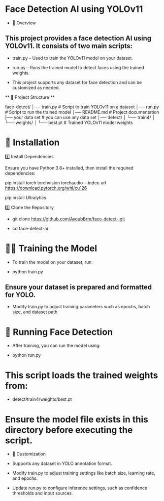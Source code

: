 # Face Detection AI using YOLOv11

* 📌 Overview

## This project provides a face detection AI using YOLOv11. It consists of two main scripts:

* train.py – Used to train the YOLOv11 model on your dataset.

* run.py – Runs the trained model to detect faces using the trained weights.

* This project supports any dataset for face detection and can be customized as needed.

** 📂 Project Structure **

face-detect/
│── train.py        # Script to train YOLOv11 on a dataset
│── run.py          # Script to run the trained model
│── README.md       # Project documentation
|── your data set   # you can use any data set
│── detect/
│   └── train4/
│       └── weights/
│           └── best.pt  # Trained YOLOv11 model weights

# 🚀 Installation

1️⃣ Install Dependencies

Ensure you have Python 3.8+ installed, then install the required dependencies:

pip install torch torchvision torchaudio --index-url https://download.pytorch.org/whl/cu126

pip install Ultralytics

2️⃣ Clone the Repository

* git clone https://github.com/AyoubBrm/face-detect-.git

* cd face-detect-ai

# 🏋️‍♂️ Training the Model

* To train the model on your dataset, run:

* python train.py

## Ensure your dataset is prepared and formatted for YOLO.

* Modify train.py to adjust training parameters such as epochs, batch size, and dataset path.

# 🏃 Running Face Detection

* After training, you can run the model using:

* python run.py

# This script loads the trained weights from:

* detect/train4/weights/best.pt

# Ensure the model file exists in this directory before executing the script.

* 🔧 Customization

* Supports any dataset in YOLO annotation format.

* Modify train.py to adjust training settings like batch size, learning rate, and epochs.

* Update run.py to configure inference settings, such as confidence thresholds and input sources.

